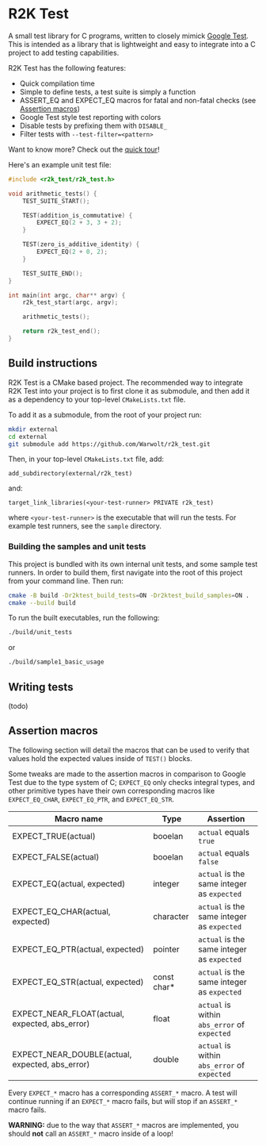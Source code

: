 # R2K Test

A small test library for C programs, written to closely mimick [Google Test](https://github.com/google/googletest). This is intended as a library that is lightweight and easy to integrate into a C project to add testing capabilities.

R2K Test has the following features:
- Quick compilation time
- Simple to define tests, a test suite is simply a function
- ASSERT_EQ and EXPECT_EQ macros for fatal and non-fatal checks (see [Assertion macros](#assertion-macros))
- Google Test style test reporting with colors
- Disable tests by prefixing them with `DISABLE_`
- Filter tests with `--test-filter=<pattern>`

Want to know more? Check out the [quick tour](./docs/quicktour.md)!

Here's an example unit test file:

```C
#include <r2k_test/r2k_test.h>

void arithmetic_tests() {
    TEST_SUITE_START();

    TEST(addition_is_commutative) {
        EXPECT_EQ(2 + 3, 3 + 2);
    }

    TEST(zero_is_additive_identity) {
        EXPECT_EQ(2 + 0, 2);
    }

    TEST_SUITE_END();
}

int main(int argc, char** argv) {
    r2k_test_start(argc, argv);

    arithmetic_tests();

    return r2k_test_end();
}
```

## Build instructions
R2K Test is a CMake based project. The recommended way to integrate R2K Test into your project is to first clone it as submodule, and then add it as a dependency to your top-level `CMakeLists.txt` file.

To add it as a submodule, from the root of your project run:

```bash
mkdir external
cd external
git submodule add https://github.com/Warwolt/r2k_test.git
```

Then, in your top-level `CMakeLists.txt` file, add:

```
add_subdirectory(external/r2k_test)
```

and:

```
target_link_libraries(<your-test-runner> PRIVATE r2k_test)
```

where `<your-test-runner>` is the executable that will run the tests. For example test runners, see the `sample` directory.

### Building the samples and unit tests
This project is bundled with its own internal unit tests, and some sample test runners. In order to build them, first navigate into the root of this project from your command line. Then run:

```bash
cmake -B build -Dr2ktest_build_tests=ON -Dr2ktest_build_samples=ON .
cmake --build build
```

To run the built executables, run the following:

```bash
./build/unit_tests
```

or

```bash
./build/sample1_basic_usage
```

## Writing tests
(todo)

## Assertion macros
The following section will detail the macros that can be used to verify that values hold the expected values inside of `TEST()` blocks.

Some tweaks are made to the assertion macros in comparison to Google Test due to the type system of C; `EXPECT_EQ` only checks integral types, and other primitive types have their own corresponding macros like `EXPECT_EQ_CHAR`, `EXPECT_EQ_PTR`, and `EXPECT_EQ_STR`.

| Macro name                                      | Type        | Assertion                                    |
| ----------------------------------------------- | ----------- | -------------------------------------------- |
| EXPECT_TRUE(actual)                             | booelan     | `actual` equals `true`                       |
| EXPECT_FALSE(actual)                            | booelan     | `actual` equals `false`                      |
| EXPECT_EQ(actual, expected)                     | integer     | `actual` is the same integer as `expected`   |
| EXPECT_EQ_CHAR(actual, expected)                | character   | `actual` is the same integer as `expected`   |
| EXPECT_EQ_PTR(actual, expected)                 | pointer     | `actual` is the same integer as `expected`   |
| EXPECT_EQ_STR(actual, expected)                 | const char* | `actual` is the same integer as `expected`   |
| EXPECT_NEAR_FLOAT(actual, expected, abs_error)  | float       | `actual` is within `abs_error` of `expected` |
| EXPECT_NEAR_DOUBLE(actual, expected, abs_error) | double      | `actual` is within `abs_error` of `expected` |

Every `EXPECT_*` macro has a corresponding `ASSERT_*` macro. A test will continue running if an `EXPECT_*` macro fails, but will stop if an `ASSERT_*` macro fails.

**WARNING:** due to the way that `ASSERT_*` macros are implemented, you should **not** call an `ASSERT_*` macro inside of a loop!
